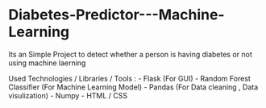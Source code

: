 # Diabetes-Predictor---Machine-Learning


Its an Simple Project to detect whether a person is having diabetes or not using machine laerning 

Used Technologies / Libraries / Tools : 
                                                              - Flask (For GUI)
                                                              - Random Forest Classifier (For Machine Learning Model)
                                                              - Pandas (For Data cleaning , Data visulization)
                                                              - Numpy 
                                                              - HTML / CSS 
                                                              
                  
